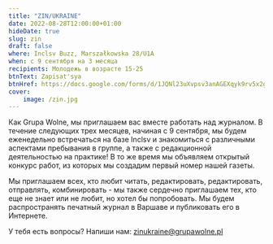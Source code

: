```yaml
---
title: "ZIN/UKRAINE"
date: 2022-08-28T12:00:00+01:00
hideDate: true
slug: zin
draft: false
where: Inclsv Buzz, Marszałkowska 28/U1A 
when: с 9 сентября на 3 месяца
recipients: Молодежь в возрасте 15-25 
btnText: Zapisat'sya
btnHref: https://docs.google.com/forms/d/1JQNl23uXvpsv3anAGEXqyk9rv5x2glyuZR74axPPFq4
cover:
    image: /zin.jpg
---
```


Как Grupa Wolne, мы приглашаем вас вместе работать над журналом. В течение следующих трех месяцев, начиная с 9 сентября, мы будем еженедельно встречаться на базе Inclsv и знакомиться с различными аспектами пребывания в группе, а также с редакционной деятельностью на практике! В то же время мы объявляем открытый конкурс работ, из которых мы создадим первый номер нашей газеты.

Мы приглашаем всех, кто любит читать, редактировать, редактировать, отправлять, комбинировать - мы также сердечно приглашаем тех, кто еще не знает или не любит, но хотел бы попробовать. Мы будем распространять печатный журнал в Варшаве и публиковать его в Интернете.

У тебя есть вопросы? Напиши нам: zinukraine@grupawolne.pl

